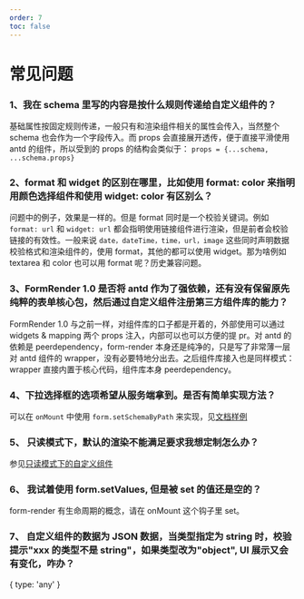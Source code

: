 ```yaml
---
order: 7
toc: false
---
```


# 常见问题

### 1、我在 schema 里写的内容是按什么规则传递给自定义组件的？

基础属性按固定规则传递，一般只有和渲染组件相关的属性会传入，当然整个 schema 也会作为一个字段传入。而 props 会直接展开透传，便于直接平滑使用 antd 的组件，所以受到的 props 的结构会类似于： `props = {...schema, ...schema.props}`

### 2、format 和 widget 的区别在哪里，比如使用 format: color 来指明用颜色选择组件和使用 widget: color 有区别么？

问题中的例子，效果是一样的。但是 format 同时是一个校验关键词。例如 `format: url` 和 `widget: url` 都会指明使用链接组件进行渲染，但是前者会校验链接的有效性。一般来说 `date，dateTime，time，url，image` 这些同时声明数据校验格式和渲染组件的，使用 format，其他的都可以使用 widget。那为啥例如 textarea 和 color 也可以用 format 呢？历史兼容问题。

### 3、FormRender 1.0 是否将 antd 作为了强依赖，还有没有保留原先纯粹的表单核心包，然后通过自定义组件注册第三方组件库的能力？

FormRender 1.0 与之前一样，对组件库的口子都是开着的，外部使用可以通过 widgets & mapping 两个 props 注入，内部可以也可以方便的提 pr。对 antd 的依赖是 peerdependency，form-render 本身还是纯净的，只是写了非常薄一层对 antd 组件的 wrapper，没有必要特地分出去。之后组件库接入也是同样模式：wrapper 直接内置于核心代码，组件库本身 peerdependency。

### 4、下拉选择框的选项希望从服务端拿到。是否有简单实现方法？

可以在 `onMount` 中使用 `form.setSchemaByPath` 来实现，见[文档样例](/advanced/form-methods#%E4%BE%8B-4%EF%BC%9A%E6%9C%8D%E5%8A%A1%E7%AB%AF%E5%8A%A0%E8%BD%BD%E9%80%89%E6%8B%A9%E6%A1%86%E7%9A%84%E9%80%89%E9%A1%B9)

### 5、 只读模式下，默认的渲染不能满足要求我想定制怎么办？

参见[只读模式下的自定义组件](/advanced/widget#%E5%8F%AA%E8%AF%BB%E6%A8%A1%E5%BC%8F%E4%B8%8B%E7%9A%84%E8%87%AA%E5%AE%9A%E4%B9%89%E7%BB%84%E4%BB%B6)

### 6、 我试着使用 form.setValues, 但是被 set 的值还是空的？

form-render 有生命周期的概念，请在 onMount 这个钩子里 set。

### 7、 自定义组件的数据为 JSON 数据，当类型指定为 string 时，校验提示"xxx 的类型不是 string"，如果类型改为"object", UI 展示又会有变化，咋办？

{ type: 'any' }
